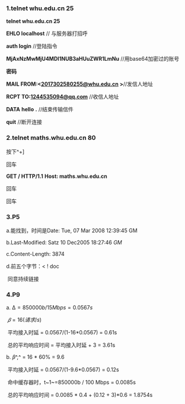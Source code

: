 ### 1.telnet whu.edu.cn 25

**telnet whu.edu.cn 25**

**EHLO localhost** // 与服务器打招呼

**auth login** //登陆指令

**MjAxNzMwMjU4MDI1NUB3aHUuZWR1LmNu** //用base64加密过的账号

**密码**

**MAIL FROM:<2017302580255@whu.edu.cn >**//发信人地址

**RCPT TO:1244535094@qq.com** //收信人地址

**DATA** 
**hello**
**.** //结束传输信件

**quit** //断开连接



### 2.telnet maths.whu.edu.cn 80

按下^+]

回车

**GET / HTTP/1.1**
**Host: maths.whu.edu.cn**

回车

回车



### 3.P5

a.能找到，时间是Date: Tue, 07 Mar 2008 12:39:45 GM

b.Last-Modified: Satz 10 Dec2005 18:27:46 *GM*

c.Content-Length: 3874

d.前五个字节：< ! doc

​	同意持续链接



### 4.P9

a.	$∆=850000b / 15 Mbps=0.0567s$

​		$𝛽=16 (请求/s)$	

​		平均接入时延 = 0.0567/(1-16*0.0567) =  0.61s

​		总的平均响应时间 = 平均接入时延 + 3 = 3.61s

b.	𝛽^,^ = 16 * 60% = 9.6

​		平均接入时延 = 0.0567/(1-9.6*0.0567) = 0.12s

​		命中缓存器时，t~1~=850000b / 100 Mbps = 0.0085s

​		总的平均响应时间 = 0.0085 * 0.4 + (0.12 + 3)*0.6 = 1.8754s

















